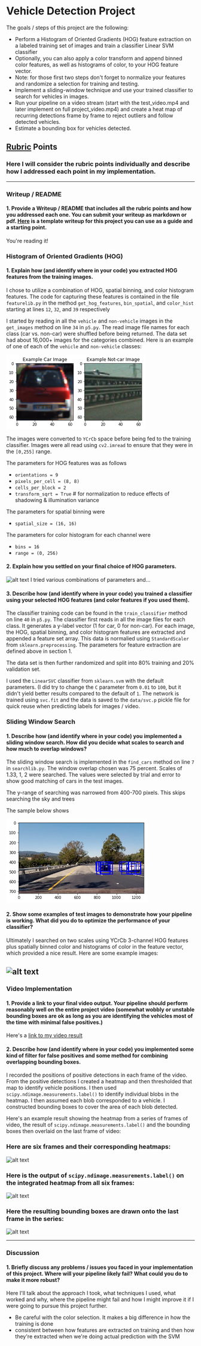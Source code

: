 # Vehicle Detection Project

The goals / steps of this project are the following:

* Perform a Histogram of Oriented Gradients (HOG) feature extraction on a labeled training set of images and train a classifier Linear SVM classifier
* Optionally, you can also apply a color transform and append binned color features, as well as histograms of color, to your HOG feature vector.
* Note: for those first two steps don't forget to normalize your features and randomize a selection for training and testing.
* Implement a sliding-window technique and use your trained classifier to search for vehicles in images.
* Run your pipeline on a video stream (start with the test_video.mp4 and later implement on full project_video.mp4) and create a heat map of recurring detections frame by frame to reject outliers and follow detected vehicles.
* Estimate a bounding box for vehicles detected.

[//]: # (Image References)
[car-not-car]: ./writeup/car-not-car.png
[sliding_window]: ./writeup/sliding-window-multiscale.png
[image2]: ./examples/HOG_example.jpg
[image3]: ./examples/sliding_windows.jpg
[image4]: ./examples/sliding_window.jpg
[image5]: ./examples/bboxes_and_heat.png
[image6]: ./examples/labels_map.png
[image7]: ./examples/output_bboxes.png
[video1]: ./project_video.mp4

## [Rubric](https://review.udacity.com/#!/rubrics/513/view) Points
### Here I will consider the rubric points individually and describe how I addressed each point in my implementation.

---
### Writeup / README

#### 1. Provide a Writeup / README that includes all the rubric points and how you addressed each one.  You can submit your writeup as markdown or pdf.  [Here](https://github.com/udacity/CarND-Vehicle-Detection/blob/master/writeup_template.md) is a template writeup for this project you can use as a guide and a starting point.

You're reading it!

### Histogram of Oriented Gradients (HOG)

#### 1. Explain how (and identify where in your code) you extracted HOG features from the training images.

I chose to utilize a combination of HOG, spatial binning, and color histogram features.
The code for capturing these features is contained in the file `featurelib.py` in the method `get_hog_features`, `bin_spatial`, and `color_hist` starting at lines `12`, `32`, and `39` respectively

I started by reading in all the `vehicle` and `non-vehicle` images in the `get_images` method on line `34` in `p5.py`. The read image file names for each class (car vs. non-car) were shuffled before being returned. The data set had about 16,000+ images for the categories combined. Here is an example of one of each of the `vehicle` and `non-vehicle` classes:

![alt text][car-not-car]

The images were converted to `YCrCb` space before being fed to the training classifier. Images were all read using `cv2.imread` to ensure that they were in the `[0,255]` range.

The parameters for HOG features was as follows
* `orientations = 9`
* `pixels_per_cell = (8, 8)`
* `cells_per_block = 2`
* `transform_sqrt = True` # for normalization to reduce effects of shadowing & illumination variance

The parameters for spatial binning were
* `spatial_size = (16, 16)`

The parameters for color histogram for each channel were
* `bins = 16`
* `range = (0, 256)`

#### 2. Explain how you settled on your final choice of HOG parameters.
![alt text][image2]
I tried various combinations of parameters and...

#### 3. Describe how (and identify where in your code) you trained a classifier using your selected HOG features (and color features if you used them).

The classifier training code can be found in the `train_classifier` method on line `40` in `p5.py`. The classifier first reads in all the image files for each class. It generates a y-label vector (1 for car, 0 for non-car). For each image, the HOG, spatial binning, and color histogram features are extracted and appended a feature set array. This data is normalied using `StandardScaler` from `sklearn.preprocessing`. The parameters for feature extraction are defined above in section 1.

The data set is then further randomized and split into 80% training and 20% validation set.

I used the `LinearSVC` classifier from `sklearn.svm` with the default parameters. (I did try to change the `C` parameter from `0.01` to `100`, but it didn't yield better results compared to the default of `1`. The network is trained using `svc.fit` and the data is saved to the `data/svc.p` pickle file for quick reuse when predicting labels for images / video.

### Sliding Window Search

#### 1. Describe how (and identify where in your code) you implemented a sliding window search.  How did you decide what scales to search and how much to overlap windows?

The sliding window search is implemented in the `find_cars` method on line `7` in `searchlib.py`. The window overlap chosen was 75 percent. Scales of 1.33, 1, 2 were searched. The values were selected by trial and error to show good matching of cars in the test images.

The y-range of searching was narrowed from 400-700 pixels. This skips searching the sky and trees

The sample below shows

![alt text][sliding_window]

#### 2. Show some examples of test images to demonstrate how your pipeline is working.  What did you do to optimize the performance of your classifier?

Ultimately I searched on two scales using YCrCb 3-channel HOG features plus spatially binned color and histograms of color in the feature vector, which provided a nice result.  Here are some example images:

![alt text][image4]
---

### Video Implementation

#### 1. Provide a link to your final video output.  Your pipeline should perform reasonably well on the entire project video (somewhat wobbly or unstable bounding boxes are ok as long as you are identifying the vehicles most of the time with minimal false positives.)
Here's a [link to my video result](./output_project_video.mp4)


#### 2. Describe how (and identify where in your code) you implemented some kind of filter for false positives and some method for combining overlapping bounding boxes.

I recorded the positions of positive detections in each frame of the video.  From the positive detections I created a heatmap and then thresholded that map to identify vehicle positions.  I then used `scipy.ndimage.measurements.label()` to identify individual blobs in the heatmap.  I then assumed each blob corresponded to a vehicle.  I constructed bounding boxes to cover the area of each blob detected.

Here's an example result showing the heatmap from a series of frames of video, the result of `scipy.ndimage.measurements.label()` and the bounding boxes then overlaid on the last frame of video:

### Here are six frames and their corresponding heatmaps:

![alt text][image5]

### Here is the output of `scipy.ndimage.measurements.label()` on the integrated heatmap from all six frames:
![alt text][image6]

### Here the resulting bounding boxes are drawn onto the last frame in the series:
![alt text][image7]



---

### Discussion

#### 1. Briefly discuss any problems / issues you faced in your implementation of this project.  Where will your pipeline likely fail?  What could you do to make it more robust?

Here I'll talk about the approach I took, what techniques I used, what worked and why, where the pipeline might fail and how I might improve it if I were going to pursue this project further.

* Be careful with the color selection. It makes a big difference in how the training is done
* consistent between how features are extracted on training and then how they're extracted when we're doing actual prediction with the SVM

